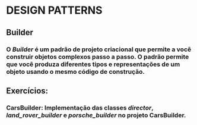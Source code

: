 # DESIGN PATTERNS

## Builder

### O *Builder* é um padrão de projeto criacional que permite a você construir objetos complexos passo a passo. O padrão permite que você produza diferentes tipos e representações de um objeto usando o mesmo código de construção.

## Exercícios:
### **CarsBuilder**: Implementação das classes _director_, _land_rover_builder_ e _porsche_builder_ no projeto CarsBuilder.

### 

